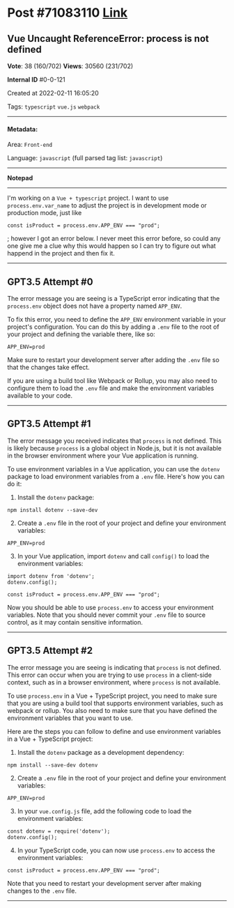 
# Post \#71083110 [Link](https://stackoverflow.com/questions/71083110/)

## Vue Uncaught ReferenceError: process is not defined

**Vote**: 38 (160/702) **Views**: 30560 (231/702) 

**Internal ID** \#0-0-121

Created at 2022-02-11 16:05:20

Tags: `typescript` `vue.js` `webpack`

----------

#### Metadata:

Area: `Front-end`

Language: `javascript` (full parsed tag list: `javascript`)

----------

**Notepad**


----------

I'm working on a `Vue + typescript` project. I want to use `process.env.var_name` to adjust the project is in development mode or production mode, just like
```
const isProduct = process.env.APP_ENV === "prod";
```

; however I got an error below. I never meet this error before, so could any one give me a clue why this would happen so I can try to figure out what happend in the project and then fix it.[](https://i.stack.imgur.com/VEk1H.png)


----------
        
## GPT3.5 Attempt \#0

The error message you are seeing is a TypeScript error indicating that the `process.env` object does not have a property named `APP_ENV`. 

To fix this error, you need to define the `APP_ENV` environment variable in your project's configuration. You can do this by adding a `.env` file to the root of your project and defining the variable there, like so:

```
APP_ENV=prod
```

Make sure to restart your development server after adding the `.env` file so that the changes take effect. 

If you are using a build tool like Webpack or Rollup, you may also need to configure them to load the `.env` file and make the environment variables available to your code.

--------

## GPT3.5 Attempt \#1

The error message you received indicates that `process` is not defined. This is likely because `process` is a global object in Node.js, but it is not available in the browser environment where your Vue application is running.

To use environment variables in a Vue application, you can use the `dotenv` package to load environment variables from a `.env` file. Here's how you can do it:

1. Install the `dotenv` package:

```
npm install dotenv --save-dev
```

2. Create a `.env` file in the root of your project and define your environment variables:

```
APP_ENV=prod
```

3. In your Vue application, import `dotenv` and call `config()` to load the environment variables:

```
import dotenv from 'dotenv';
dotenv.config();

const isProduct = process.env.APP_ENV === "prod";
```

Now you should be able to use `process.env` to access your environment variables. Note that you should never commit your `.env` file to source control, as it may contain sensitive information.

--------

## GPT3.5 Attempt \#2

The error message you are seeing is indicating that `process` is not defined. This error can occur when you are trying to use `process` in a client-side context, such as in a browser environment, where `process` is not available.

To use `process.env` in a Vue + TypeScript project, you need to make sure that you are using a build tool that supports environment variables, such as webpack or rollup. You also need to make sure that you have defined the environment variables that you want to use.

Here are the steps you can follow to define and use environment variables in a Vue + TypeScript project:

1. Install the `dotenv` package as a development dependency:

```
npm install --save-dev dotenv
```

2. Create a `.env` file in the root of your project and define your environment variables:

```
APP_ENV=prod
```

3. In your `vue.config.js` file, add the following code to load the environment variables:

```
const dotenv = require('dotenv');
dotenv.config();
```

4. In your TypeScript code, you can now use `process.env` to access the environment variables:

```
const isProduct = process.env.APP_ENV === "prod";
```

Note that you need to restart your development server after making changes to the `.env` file.

--------
